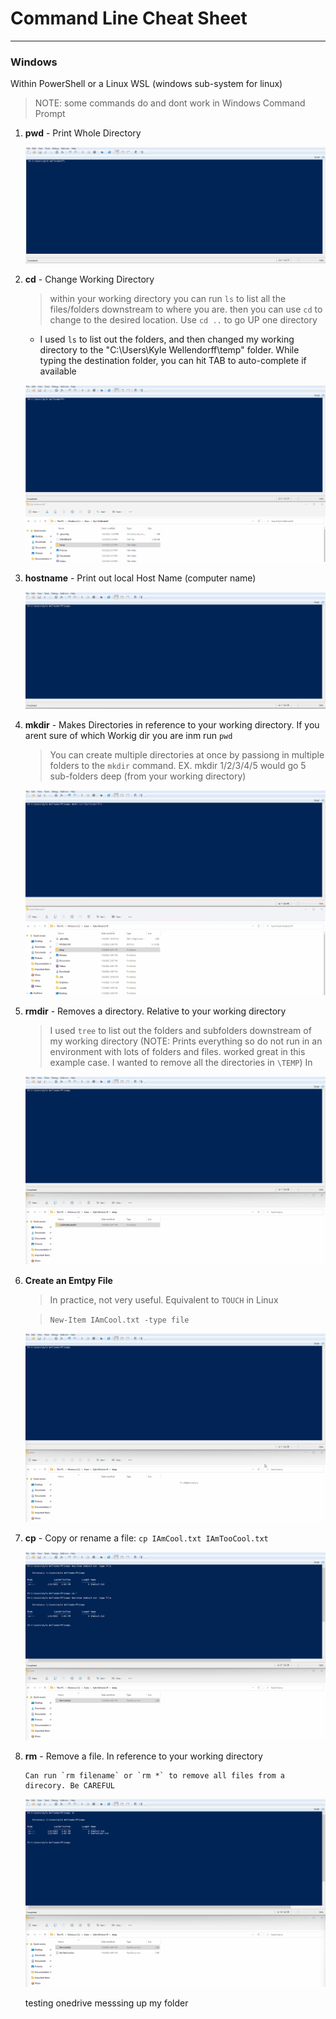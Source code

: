 # Command Line Cheat Sheet
---
### Windows
Within PowerShell or a Linux WSL (windows sub-system for linux) 
> NOTE: some commands do and dont work in Windows Command Prompt

1. **pwd** - Print Whole Directory
   
    ![pwd](Attachments/pwd.gif)

2. **cd** - Change Working Directory
   > within your working directory you can run `ls` to list all the files/folders downstream to where you are. then you can use `cd` to change to the desired location. Use `cd ..` to go UP one directory
   - I used `ls` to list out the folders, and then changed my working directory to the "C:\Users\Kyle Wellendorff\temp" folder. While typing the destination folder, you can hit TAB to auto-complete if available  
  

    ![cd](Attachments/cd.gif)

3. **hostname** - Print out local Host Name (computer name)

    ![hostname](Attachments/hostname.gif)

4. **mkdir** - Makes Directories in reference to your working directory. If you arent sure of which Workig dir you are inm run `pwd`
   >You can create multiple directories at once by passiong in multiple folders to the `mkdir` command. EX. mkdir 1/2/3/4/5 would go 5 sub-folders deep (from your working directory)

    ![mkdir](Attachments/mkdir.gif)


    
5. **rmdir** - Removes a directory. Relative to your working directory 
    > I used `tree` to list out the folders and subfolders downstream of my working directory (NOTE: Prints everything so do not run in an environment with lots of folders and files. worked great in this example case. I wanted to remove all the directories in `\TEMP`)
    >In 

    ![rmdir](Attachments/rmdir.gif)

6. **Create an Emtpy File**
   >In practice, not very useful. Equivalent to `TOUCH` in Linux
   
   >`New-Item IAmCool.txt -type file`

    ![CreateEmptyFile](Attachments/CreateEmptyFile.gif)


7. **cp** - Copy or rename a file: `cp IAmCool.txt IAmTooCool.txt`

    ![CopyRenameFile](Attachments/CopyRenameFile.gif)

8. **rm** - Remove a file. In reference to your working directory
    ```
    Can run `rm filename` or `rm *` to remove all files from a direcory. Be CAREFUL
    ```


    ![RemoveFile](Attachments/RemoveFile.gif)


    testing onedrive messsing up my folder 